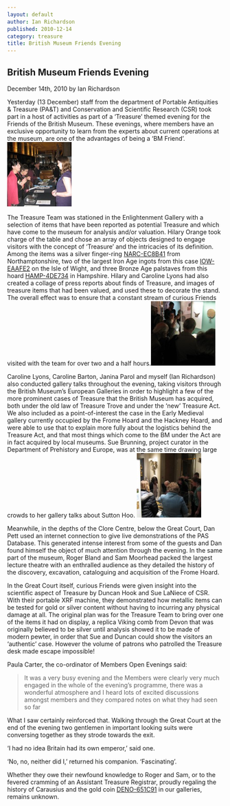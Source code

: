 ```yaml
---
layout: default
author: Ian Richardson
published: 2010-12-14
category: treasure
title: British Museum Friends Evening
---
```


British Museum Friends Evening
------------------------------

December 14th, 2010 by Ian Richardson

Yesterday (13 December) staff from the department of Portable Antiquities & Treasure (PA&T) and Conservation and Scientific Research (CSR) took part in a host of activities as part of a ‘Treasure’ themed evening for the Friends of the British Museum. These evenings, where members have an exclusive opportunity to learn from the experts about current operations at the museum, are one of the advantages of being a ‘BM Friend’.[![Caroline Lyons and Hilary Orange at the Treasure Desk](/files/2010/12/Treasure-Desk-150x150.jpg)](http://www.flickr.com/photos/finds/5259906297/)

The Treasure Team was stationed in the Enlightenment Gallery with a selection of items that have been reported as potential Treasure and which have come to the museum for analysis and/or valuation. Hilary Orange took charge of the table and chose an array of objects designed to engage visitors with the concept of ‘Treasure’ and the intricacies of its definition. Among the items was a silver finger-ring [NARC-EC8B41](http://www.finds.org.uk/database/artefacts/record/id/265699) from Northamptonshire, two of the largest Iron Age ingots from this case [IOW-EAAFE2](http://www.finds.org.uk/database/artefacts/record/id/267811) on the Isle of Wight, and three Bronze Age palstaves from this hoard [HAMP-4DE734](http://www.finds.org.uk/database/artefacts/record/id/205496) in Hampshire. Hilary and Caroline Lyons had also created a collage of press reports about finds of Treasure, and images of treasure items that had been valued, and used these to decorate the stand. The overall effect was to ensure that a constant stream of curious Friends visited with the team for over two and a half hours.[![Caroline Barton explains Iron Age Treasure](/files/2010/12/Caroline-and-torcs-150x150.jpg)](http://www.flickr.com/photos/finds/5259906519/)

Caroline Lyons, Caroline Barton, Janina Parol and myself (Ian Richardson) also conducted gallery talks throughout the evening, taking visitors through the British Museum’s European Galleries in order to highlight a few of the more prominent cases of Treasure that the British Museum has acquired, both under the old law of Treasure Trove and under the ‘new’ Treasure Act. We also included as a point-of-interest the case in the Early Medieval gallery currently occupied by the Frome Hoard and the Hackney Hoard, and were able to use that to explain more fully about the logistics behind the Treasure Act, and that most things which come to the BM under the Act are in fact acquired by local museums. Sue Brunning, project curator in the Department of Prehistory and Europe, was at the same time drawing large crowds to her gallery talks about Sutton Hoo. [![Janina Parol and Fishpool Hoard on tour](/files/2010/12/Janina-and-Fishpool-150x150.jpg)](http://www.flickr.com/photos/finds/5260514290/)

Meanwhile, in the depths of the Clore Centre, below the Great Court, Dan Pett used an internet connection to give live demonstrations of the PAS Database. This generated intense interest from some of the guests and Dan found himself the object of much attention through the evening. In the same part of the museum, Roger Bland and Sam Moorhead packed the largest lecture theatre with an enthralled audience as they detailed the history of the discovery, excavation, cataloguing and acquisition of the Frome Hoard.

In the Great Court itself, curious Friends were given insight into the scientific aspect of Treasure by Duncan Hook and Sue LaNiece of CSR. With their portable XRF machine, they demonstrated how metallic items can be tested for gold or silver content without having to incurring any physical damage at all. The original plan was for the Treasure Team to bring over one of the items it had on display, a replica Viking comb from Devon that was originally believed to be silver until analysis showed it to be made of modern pewter, in order that Sue and Duncan could show the visitors an ‘authentic’ case. However the volume of patrons who patrolled the Treasure desk made escape impossible!

Paula Carter, the co-ordinator of Members Open Evenings said:

> It was a very busy evening and the Members were clearly very much engaged in the whole of the evening’s programme, there was a wonderful atmosphere and I heard lots of excited discussions amongst members and they compared notes on what they had seen so far

What I saw certainly reinforced that. Walking through the Great Court at the end of the evening two gentlemen in important looking suits were conversing together as they strode towards the exit.

‘I had no idea Britain had its own emperor,’ said one.

‘No, no, neither did I,’ returned his companion. ‘Fascinating’.

Whether they owe their newfound knowledge to Roger and Sam, or to the fevered cramming of an Assistant Treasure Registrar, proudly regaling the history of Carausius and the gold coin [DENO-651C91](http://www.finds.org.uk/database/artefacts/record/id/203507) in our galleries, remains unknown.
